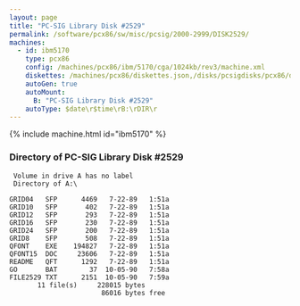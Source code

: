 ```yaml
---
layout: page
title: "PC-SIG Library Disk #2529"
permalink: /software/pcx86/sw/misc/pcsig/2000-2999/DISK2529/
machines:
  - id: ibm5170
    type: pcx86
    config: /machines/pcx86/ibm/5170/cga/1024kb/rev3/machine.xml
    diskettes: /machines/pcx86/diskettes.json,/disks/pcsigdisks/pcx86/diskettes.json
    autoGen: true
    autoMount:
      B: "PC-SIG Library Disk #2529"
    autoType: $date\r$time\rB:\rDIR\r
---
```


{% include machine.html id="ibm5170" %}

### Directory of PC-SIG Library Disk #2529

     Volume in drive A has no label
     Directory of A:\

    GRID04   SFP      4469   7-22-89   1:51a
    GRID10   SFP       402   7-22-89   1:51a
    GRID12   SFP       293   7-22-89   1:51a
    GRID16   SFP       230   7-22-89   1:51a
    GRID24   SFP       200   7-22-89   1:51a
    GRID8    SFP       508   7-22-89   1:51a
    QFONT    EXE    194827   7-22-89   1:51a
    QFONT15  DOC     23606   7-22-89   1:51a
    README   QFT      1292   7-22-89   1:51a
    GO       BAT        37  10-05-90   7:58a
    FILE2529 TXT      2151  10-05-90   7:59a
           11 file(s)     228015 bytes
                           86016 bytes free
